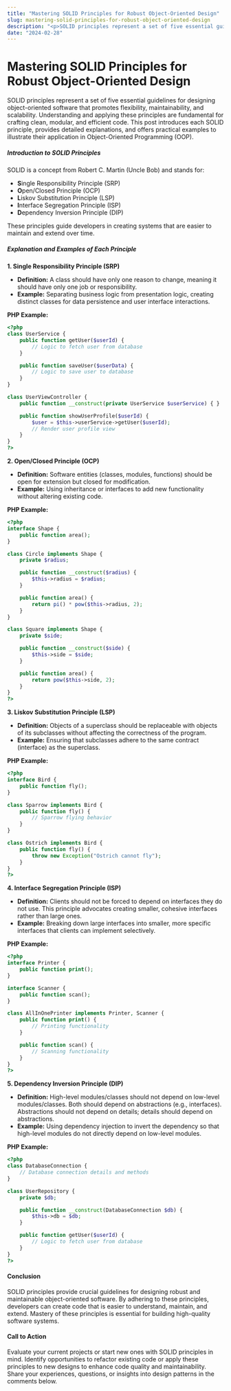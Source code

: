 ```yaml
---
title: "Mastering SOLID Principles for Robust Object-Oriented Design"
slug: mastering-solid-principles-for-robust-object-oriented-design
description: "<p>SOLID principles represent a set of five essential guidelines for designing object-oriented software that promotes flexibility, maintainability, and scalability. Understanding and applying these principles are fundamental for crafting clean, modular, and efficient code. This post introduces each SOLID principle, provides detailed explanations, and offers practical examples to illustrate their application...</p>\n"
date: "2024-02-28"
---
```


# Mastering SOLID Principles for Robust Object-Oriented Design

SOLID principles represent a set of five essential guidelines for designing object-oriented software that promotes flexibility, maintainability, and scalability. Understanding and applying these principles are fundamental for crafting clean, modular, and efficient code. This post introduces each SOLID principle, provides detailed explanations, and offers practical examples to illustrate their application in Object-Oriented Programming (OOP).

##### Introduction to SOLID Principles

SOLID is a concept from Robert C. Martin (Uncle Bob) and stands for:

-   **S**ingle Responsibility Principle (SRP)
-   **O**pen/Closed Principle (OCP)
-   **L**iskov Substitution Principle (LSP)
-   **I**nterface Segregation Principle (ISP)
-   **D**ependency Inversion Principle (DIP)

These principles guide developers in creating systems that are easier to maintain and extend over time.

##### Explanation and Examples of Each Principle

**1. Single Responsibility Principle (SRP)**

-   **Definition:** A class should have only one reason to change, meaning it should have only one job or responsibility.
-   **Example:** Separating business logic from presentation logic, creating distinct classes for data persistence and user interface interactions.

**PHP Example:**

```php
<?php
class UserService {
    public function getUser($userId) {
        // Logic to fetch user from database
    }

    public function saveUser($userData) {
        // Logic to save user to database
    }
}

class UserViewController {
    public function __construct(private UserService $userService) { }

    public function showUserProfile($userId) {
        $user = $this->userService->getUser($userId);
        // Render user profile view
    }
}
?>
```

**2. Open/Closed Principle (OCP)**

-   **Definition:** Software entities (classes, modules, functions) should be open for extension but closed for modification.
-   **Example:** Using inheritance or interfaces to add new functionality without altering existing code.

**PHP Example:**

```php
<?php
interface Shape {
    public function area();
}

class Circle implements Shape {
    private $radius;

    public function __construct($radius) {
        $this->radius = $radius;
    }

    public function area() {
        return pi() * pow($this->radius, 2);
    }
}

class Square implements Shape {
    private $side;

    public function __construct($side) {
        $this->side = $side;
    }

    public function area() {
        return pow($this->side, 2);
    }
}
?>
```

**3. Liskov Substitution Principle (LSP)**

-   **Definition:** Objects of a superclass should be replaceable with objects of its subclasses without affecting the correctness of the program.
-   **Example:** Ensuring that subclasses adhere to the same contract (interface) as the superclass.

**PHP Example:**

```php
<?php
interface Bird {
    public function fly();
}

class Sparrow implements Bird {
    public function fly() {
        // Sparrow flying behavior
    }
}

class Ostrich implements Bird {
    public function fly() {
        throw new Exception("Ostrich cannot fly");
    }
}
?>
```

**4. Interface Segregation Principle (ISP)**

-   **Definition:** Clients should not be forced to depend on interfaces they do not use. This principle advocates creating smaller, cohesive interfaces rather than large ones.
-   **Example:** Breaking down large interfaces into smaller, more specific interfaces that clients can implement selectively.

**PHP Example:**

```php
<?php
interface Printer {
    public function print();
}

interface Scanner {
    public function scan();
}

class AllInOnePrinter implements Printer, Scanner {
    public function print() {
        // Printing functionality
    }

    public function scan() {
        // Scanning functionality
    }
}
?>
```

**5. Dependency Inversion Principle (DIP)**

-   **Definition:** High-level modules/classes should not depend on low-level modules/classes. Both should depend on abstractions (e.g., interfaces). Abstractions should not depend on details; details should depend on abstractions.
-   **Example:** Using dependency injection to invert the dependency so that high-level modules do not directly depend on low-level modules.

**PHP Example:**

```php
<?php
class DatabaseConnection {
    // Database connection details and methods
}

class UserRepository {
    private $db;

    public function __construct(DatabaseConnection $db) {
        $this->db = $db;
    }

    public function getUser($userId) {
        // Logic to fetch user from database
    }
}
?>
```

#### Conclusion

SOLID principles provide crucial guidelines for designing robust and maintainable object-oriented software. By adhering to these principles, developers can create code that is easier to understand, maintain, and extend. Mastery of these principles is essential for building high-quality software systems.

#### Call to Action

Evaluate your current projects or start new ones with SOLID principles in mind. Identify opportunities to refactor existing code or apply these principles to new designs to enhance code quality and maintainability. Share your experiences, questions, or insights into design patterns in the comments below.
